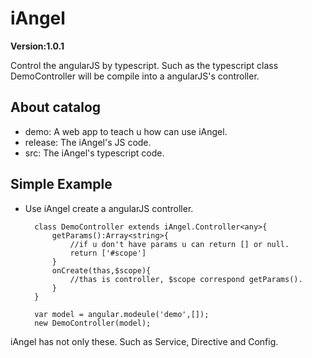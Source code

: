 # iAngel
**Version:1.0.1**

Control the angularJS by typescript. Such as the typescript class DemoController will be compile into a angularJS's controller. 
## About catalog
- demo: A web app to teach u how can use iAngel.
- release: The iAngel's JS code.
- src: The iAngel's typescript code.

## Simple Example
- Use iAngel create a angularJS controller.
		
		class DemoController extends iAngel.Controller<any>{
			getParams():Array<string>{
				//if u don't have params u can return [] or null.
				return ['#scope']
			}
			onCreate(thas,$scope){
				//thas is controller, $scope correspond getParams().
			}
		}

		var model = angular.modeule('demo',[]);
		new DemoController(model);

iAngel has not only these. Such as Service, Directive and Config.

